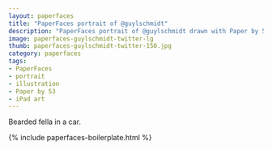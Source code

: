 ```yaml
---
layout: paperfaces
title: "PaperFaces portrait of @guylschmidt"
description: "PaperFaces portrait of @guylschmidt drawn with Paper by 53 on an iPad."
image: paperfaces-guylschmidt-twitter-lg
thumb: paperfaces-guylschmidt-twitter-150.jpg
category: paperfaces
tags: 
- PaperFaces
- portrait
- illustration
- Paper by 53
- iPad art
---
```


Bearded fella in a car.

{% include paperfaces-boilerplate.html %}